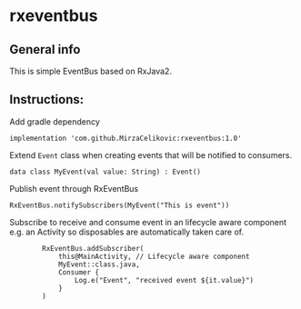 # rxeventbus

## General info
This is simple EventBus based on RxJava2.
	
## Instructions:

Add gradle dependency

```
implementation 'com.github.MirzaCelikovic:rxeventbus:1.0'
```

Extend `Event` class when creating events that will be notified to consumers.

```
data class MyEvent(val value: String) : Event()
```

Publish event through RxEventBus
```
RxEventBus.notifySubscribers(MyEvent("This is event"))
```

Subscribe to receive and consume event in an lifecycle aware component e.g. an Activity so disposables are automatically taken care of.
```
        RxEventBus.addSubscriber(
            this@MainActivity, // Lifecycle aware component
            MyEvent::class.java,
            Consumer {
                Log.e("Event", "received event ${it.value}")
            }
        )
```
